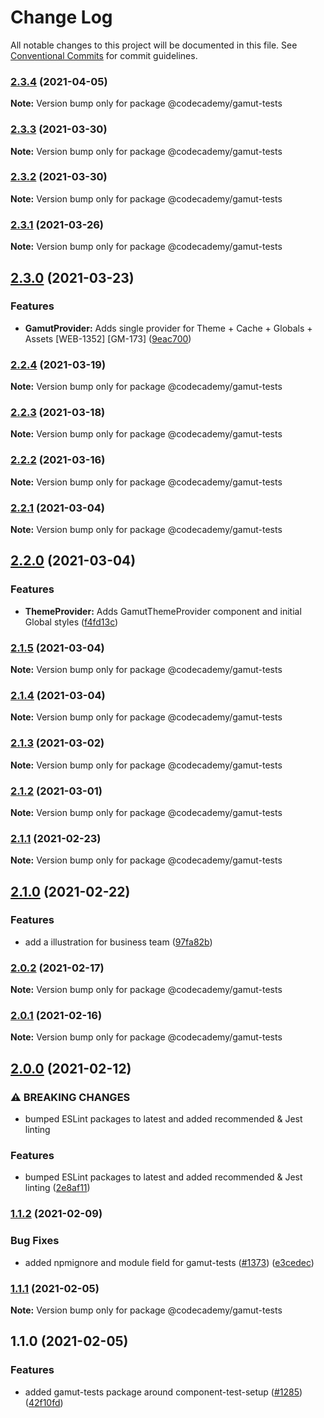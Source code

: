 # Change Log

All notable changes to this project will be documented in this file.
See [Conventional Commits](https://conventionalcommits.org) for commit guidelines.

### [2.3.4](https://github.com/Codecademy/client-modules/compare/@codecademy/gamut-tests@2.3.3...@codecademy/gamut-tests@2.3.4) (2021-04-05)

**Note:** Version bump only for package @codecademy/gamut-tests





### [2.3.3](https://github.com/Codecademy/client-modules/compare/@codecademy/gamut-tests@2.3.2...@codecademy/gamut-tests@2.3.3) (2021-03-30)

**Note:** Version bump only for package @codecademy/gamut-tests





### [2.3.2](https://github.com/Codecademy/client-modules/compare/@codecademy/gamut-tests@2.3.1...@codecademy/gamut-tests@2.3.2) (2021-03-30)

**Note:** Version bump only for package @codecademy/gamut-tests





### [2.3.1](https://github.com/Codecademy/client-modules/compare/@codecademy/gamut-tests@2.3.0...@codecademy/gamut-tests@2.3.1) (2021-03-26)

**Note:** Version bump only for package @codecademy/gamut-tests





## [2.3.0](https://github.com/Codecademy/client-modules/compare/@codecademy/gamut-tests@2.2.4...@codecademy/gamut-tests@2.3.0) (2021-03-23)


### Features

* **GamutProvider:** Adds single provider for Theme + Cache + Globals + Assets [WEB-1352] [GM-173] ([9eac700](https://github.com/Codecademy/client-modules/commit/9eac7009b4d773621a0993cc125d6878b76977ce))



### [2.2.4](https://github.com/Codecademy/client-modules/compare/@codecademy/gamut-tests@2.2.3...@codecademy/gamut-tests@2.2.4) (2021-03-19)

**Note:** Version bump only for package @codecademy/gamut-tests





### [2.2.3](https://github.com/Codecademy/client-modules/compare/@codecademy/gamut-tests@2.2.2...@codecademy/gamut-tests@2.2.3) (2021-03-18)

**Note:** Version bump only for package @codecademy/gamut-tests





### [2.2.2](https://github.com/Codecademy/client-modules/compare/@codecademy/gamut-tests@2.2.1...@codecademy/gamut-tests@2.2.2) (2021-03-16)

**Note:** Version bump only for package @codecademy/gamut-tests





### [2.2.1](https://github.com/Codecademy/client-modules/compare/@codecademy/gamut-tests@2.2.0...@codecademy/gamut-tests@2.2.1) (2021-03-04)

**Note:** Version bump only for package @codecademy/gamut-tests





## [2.2.0](https://github.com/Codecademy/client-modules/compare/@codecademy/gamut-tests@2.1.5...@codecademy/gamut-tests@2.2.0) (2021-03-04)


### Features

* **ThemeProvider:**  Adds GamutThemeProvider component and initial Global styles ([f4fd13c](https://github.com/Codecademy/client-modules/commit/f4fd13ce04762f75517117372c76d189ee0f0b99))



### [2.1.5](https://github.com/Codecademy/client-modules/compare/@codecademy/gamut-tests@2.1.4...@codecademy/gamut-tests@2.1.5) (2021-03-04)

**Note:** Version bump only for package @codecademy/gamut-tests





### [2.1.4](https://github.com/Codecademy/client-modules/compare/@codecademy/gamut-tests@2.1.3...@codecademy/gamut-tests@2.1.4) (2021-03-04)

**Note:** Version bump only for package @codecademy/gamut-tests





### [2.1.3](https://github.com/Codecademy/client-modules/compare/@codecademy/gamut-tests@2.1.2...@codecademy/gamut-tests@2.1.3) (2021-03-02)

**Note:** Version bump only for package @codecademy/gamut-tests





### [2.1.2](https://github.com/Codecademy/client-modules/compare/@codecademy/gamut-tests@2.1.1...@codecademy/gamut-tests@2.1.2) (2021-03-01)

**Note:** Version bump only for package @codecademy/gamut-tests





### [2.1.1](https://github.com/Codecademy/client-modules/compare/@codecademy/gamut-tests@2.1.0...@codecademy/gamut-tests@2.1.1) (2021-02-23)

**Note:** Version bump only for package @codecademy/gamut-tests





## [2.1.0](https://github.com/Codecademy/client-modules/compare/@codecademy/gamut-tests@2.0.2...@codecademy/gamut-tests@2.1.0) (2021-02-22)


### Features

* add a illustration for business team ([97fa82b](https://github.com/Codecademy/client-modules/commit/97fa82b31345627a66fabbadcc056c755f80d48f))



### [2.0.2](https://github.com/Codecademy/client-modules/compare/@codecademy/gamut-tests@2.0.1...@codecademy/gamut-tests@2.0.2) (2021-02-17)

**Note:** Version bump only for package @codecademy/gamut-tests





### [2.0.1](https://github.com/Codecademy/client-modules/compare/@codecademy/gamut-tests@2.0.0...@codecademy/gamut-tests@2.0.1) (2021-02-16)

**Note:** Version bump only for package @codecademy/gamut-tests





## [2.0.0](https://github.com/Codecademy/client-modules/compare/@codecademy/gamut-tests@1.1.2...@codecademy/gamut-tests@2.0.0) (2021-02-12)


### ⚠ BREAKING CHANGES

* bumped ESLint packages to latest and added recommended & Jest linting

### Features

* bumped ESLint packages to latest and added recommended & Jest linting ([2e8af11](https://github.com/Codecademy/client-modules/commit/2e8af111b372f35f1cfca28cbc22744f7489615d))



### [1.1.2](https://github.com/Codecademy/client-modules/compare/@codecademy/gamut-tests@1.1.1...@codecademy/gamut-tests@1.1.2) (2021-02-09)


### Bug Fixes

* added npmignore and module field for gamut-tests ([#1373](https://github.com/Codecademy/client-modules/issues/1373)) ([e3cedec](https://github.com/Codecademy/client-modules/commit/e3cedec555fa48a1c4101df9e144b0358a9ef3f0))



### [1.1.1](https://github.com/Codecademy/client-modules/compare/@codecademy/gamut-tests@1.1.0...@codecademy/gamut-tests@1.1.1) (2021-02-05)

**Note:** Version bump only for package @codecademy/gamut-tests





## 1.1.0 (2021-02-05)


### Features

* added gamut-tests package around component-test-setup ([#1285](https://github.com/Codecademy/client-modules/issues/1285)) ([42f10fd](https://github.com/Codecademy/client-modules/commit/42f10fd7932d91ac7a7caceb6c875ace53a8e1b0))
